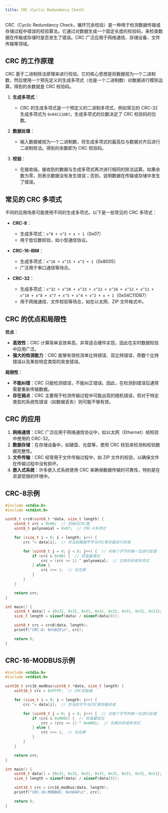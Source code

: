 ```yaml
---
title: CRC（Cyclic Redundancy Check）
---
```


CRC（Cyclic Redundancy Check，循环冗余校验）是一种用于检测数据传输或存储过程中错误的校验算法。它通过对数据生成一个固定长度的校验码，来检查数据在传输或存储时是否发生了错误。CRC 广泛应用于网络通信、存储设备、文件传输等领域。

## CRC 的工作原理

CRC 基于二进制除法原理来进行校验。它的核心思想是将数据视为一个二进制数，然后使用一个预先定义的生成多项式（也是一个二进制数）对数据进行模除运算。得到的余数就是 CRC 校验码。

1. **生成多项式**：
   - CRC 的生成多项式是一个预定义的二进制多项式，例如常见的 CRC-32 生成多项式为 `0x04C11DB7`。生成多项式的位数决定了 CRC 校验码的位数。

2. **数据处理**：
   - 输入数据被视为一个二进制数，将生成多项式的最高位与数据对齐后进行二进制除法。得到的余数即为 CRC 校验码。

3. **校验**：
   - 在接收端，接收到的数据与生成多项式再次进行相同的除法运算。如果余数为零，则表示数据没有发生错误；否则，说明数据在传输或存储中发生了错误。

## 常见的 CRC 多项式

不同的应用场景可能使用不同的生成多项式。以下是一些常见的 CRC 多项式：

- **CRC-8**：
  - 生成多项式：`x^8 + x^2 + x + 1`（0x07）
  - 用于低位数校验，如小型通信协议。

- **CRC-16-IBM**：
  - 生成多项式：`x^16 + x^15 + x^2 + 1`（0x8005）
  - 广泛用于串口通信等场合。

- **CRC-32**：
  - 生成多项式：`x^32 + x^26 + x^23 + x^22 + x^16 + x^12 + x^11 + x^10 + x^8 + x^7 + x^5 + x^4 + x^2 + x + 1`（0x04C11DB7）
  - 用于网络通信、文件校验等场合，如在以太网、ZIP 文件格式中。

## CRC 的优点和局限性

**优点**：
- **高效性**：CRC 计算简单且效率高，非常适合硬件实现，因此在实时数据校验中应用广泛。
- **强大的检测能力**：CRC 能够有效检测单比特错误、双比特错误、奇数个比特错误以及某些特定类型的突发错误。

**局限性**：
- **不能纠错**：CRC 只能检测错误，不能纠正错误。因此，在检测到错误后通常需要重新传输数据。
- **存在弱点**：CRC 主要用于检测传输过程中可能出现的随机错误，但对于特定类型的系统性错误（如数据丢失）则可能不够有效。

## CRC 的应用

1. **网络通信**：CRC 广泛应用于网络通信协议中，如以太网（Ethernet）帧校验中使用的 CRC-32。
2. **数据存储**：在存储设备中，如硬盘、光盘等，使用 CRC 校验来检测和校验数据完整性。
3. **文件传输**：CRC 经常用于文件传输过程中，如 ZIP 文件的校验，以确保文件在传输过程中没有损坏。
4. **嵌入式系统**：许多嵌入式系统使用 CRC 来确保数据传输的可靠性，特别是在资源受限的环境中。

## CRC-8示例

```c
#include <stdio.h>
#include <stdint.h>

uint8_t crc8(uint8_t *data, size_t length) {
    uint8_t crc = 0x00;  // 初始化CRC值
    uint8_t polynomial = 0x07;  // CRC-8多项式

    for (size_t i = 0; i < length; i++) {
        crc ^= data[i];  // 将当前数据字节与CRC寄存器进行异或

        for (uint8_t j = 0; j < 8; j++) {  // 对每个字节的每一位进行处理
            if (crc & 0x80) {  // 检查最高位
                crc = (crc << 1) ^ polynomial;  // 左移并异或多项式
            } else {
                crc <<= 1;  // 仅左移
            }
        }
    }

    return crc;
}

int main() {
    uint8_t data[] = {0x31, 0x31, 0x31, 0x31, 0x31, 0x31, 0x31, 0x31};  // 示例数据
    size_t length = sizeof(data) / sizeof(data[0]);

    uint8_t crc = crc8(data, length);
    printf("CRC-8: 0x%02X\n", crc);

    return 0;
}

```

## CRC-16-MODBUS示例

```c
#include <stdio.h>
#include <stdint.h>

uint16_t crc16_modbus(uint8_t *data, size_t length) {
    uint16_t crc = 0xFFFF;  // CRC初始值

    for (size_t i = 0; i < length; i++) {
        crc ^= data[i];  // 将当前字节与CRC寄存器异或

        for (uint8_t j = 0; j < 8; j++) {  // 对每个字节的每一位进行处理
            if (crc & 0x0001) {  // 检查最低位
                crc = (crc >> 1) ^ 0xA001;  // 右移并异或多项式
            } else {
                crc >>= 1;  // 仅右移
            }
        }
    }

    return crc;
}

int main() {
    uint8_t data[] = {0x31, 0x31, 0x31, 0x31, 0x31, 0x31, 0x31, 0x31};  // 示例数据
    size_t length = sizeof(data) / sizeof(data[0]);

    uint16_t crc = crc16_modbus(data, length);
    printf("CRC-16-MODBUS: 0x%04X\n", crc);

    return 0;
}

```